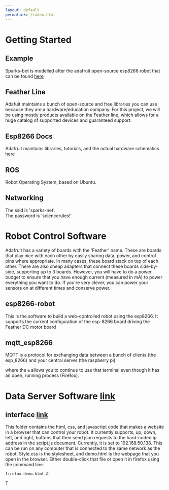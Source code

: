```yaml
---
layout: default
permalink: /index.html
---
```



# Getting Started

## Example

Sparks-bot is modelled after the adafruit open-source esp8266 robot that can be found [here](https://learn.adafruit.com/build-an-esp8266-mobile-robot/introduction)

## Feather Line

Adafuit maintains a bunch of open-source and free libraries you can use because they are a hardware/education company. For this project, we will be using mostly products available on the Feather line, which allows for a huge catalog of supported devices and guaranteed support.

## Esp8266 Docs

Adafruit maintains libraries, tutorials, and the actual hardware schematics [here](https://learn.adafruit.com/adafruit-feather-huzzah-esp8266/downloads)

## ROS

Robot Operating System, based on Ubuntu.

## Networking
The ssid is 'sparks-net'.  
The password is 'sciencerules!'

# Robot Control Software

Adafruit has a variety of boards with the 'Feather' name. These are boards that play nice with each other by easily sharing data, power, and control pins where appropriate. In many cases, these board stack on top of each other. There are also cheap adapters  that connect these boards side-by-side, supporting up to 3 boards. However, you will have to do a power budget to ensure that you have enough current (measured in mA) to power everything you want to do. If you're very clever, you can power your sensors on at different times and conserve power.

## esp8266-robot

This is the software to build a web-controlled robot using the esp8266. It supports the current configuration of the esp-8266 board driving the Feather DC motor board

## mqtt_esp8266

MQTT is a protocol for exchanging data between a bunch of clients (the esp_8266) and your central server (the raspberry pi).

where the ```&``` allows you to continue to use that terminal even though it has an open, running process (Firefox).


# Data Server Software [link](/server/)

## interface [link](/dashboard/)

This folder contains the html, css, and javascript code that makes a website in a browser that can control your robot. It currently supports, up, down, left, and right, buttons that then send json requests to the hard-coded ip address in the script.js document. Currently, it is set to 192.168.50.138. This can be run on any computer that is connected to the same network as the robot. Style.css is the stylesheet, and demo.html is the webpage that you open in the browser. Either double-click that file or open it in firefox using the command line.
```
firefox demo.html &
```


T
